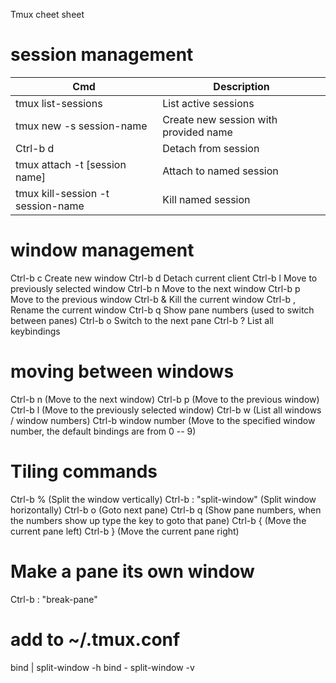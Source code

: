 Tmux cheet sheet

# session management
|Cmd|Description|
|----|----|
|tmux list-sessions|List active sessions|
|tmux new -s session-name|Create new session with provided name|
|Ctrl-b d |Detach from session|
|tmux attach -t [session name]|Attach to named session|
|tmux kill-session -t session-name|Kill named session|

# window management
Ctrl-b c Create new window
Ctrl-b d Detach current client
Ctrl-b l Move to previously selected window
Ctrl-b n Move to the next window
Ctrl-b p Move to the previous window
Ctrl-b & Kill the current window
Ctrl-b , Rename the current window
Ctrl-b q Show pane numbers (used to switch between panes)
Ctrl-b o Switch to the next pane
Ctrl-b ? List all keybindings

# moving between windows
Ctrl-b n (Move to the next window)
Ctrl-b p (Move to the previous window)
Ctrl-b l (Move to the previously selected window)
Ctrl-b w (List all windows / window numbers)
Ctrl-b window number (Move to the specified window number, the
default bindings are from 0 -- 9)

# Tiling commands
Ctrl-b % (Split the window vertically)
Ctrl-b : "split-window" (Split window horizontally)
Ctrl-b o (Goto next pane)
Ctrl-b q (Show pane numbers, when the numbers show up type the key
to goto that pane)
Ctrl-b { (Move the current pane left)
Ctrl-b } (Move the current pane right)


# Make a pane its own window
Ctrl-b : "break-pane"


# add to ~/.tmux.conf
bind | split-window -h
bind - split-window -v
